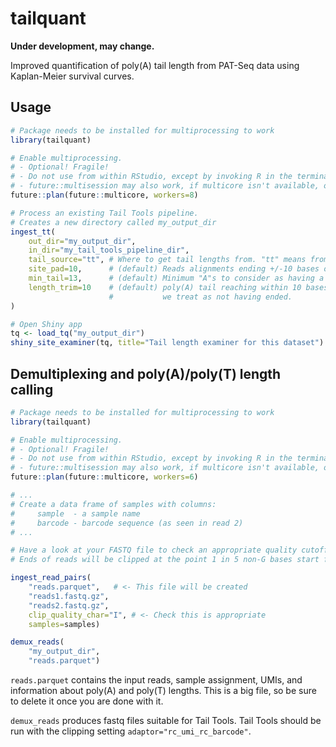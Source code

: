 # tailquant

**Under development, may change.**

Improved quantification of poly(A) tail length from PAT-Seq data using Kaplan-Meier survival curves.

## Usage

```r
# Package needs to be installed for multiprocessing to work
library(tailquant)

# Enable multiprocessing.
# - Optional! Fragile!
# - Do not use from within RStudio, except by invoking R in the terminal.
# - future::multisession may also work, if multicore isn't available, or it may also fail.
future::plan(future::multicore, workers=8)

# Process an existing Tail Tools pipeline.
# Creates a new directory called my_output_dir
ingest_tt(
    out_dir="my_output_dir", 
    in_dir="my_tail_tools_pipeline_dir",
    tail_source="tt", # Where to get tail lengths from. "tt" means from Tail Tools output.
    site_pad=10,      # (default) Reads alignments ending +/-10 bases of a site are examined.
    min_tail=13,      # (default) Minimum "A"s to consider as having a poly(A) tail.
    length_trim=10    # (default) poly(A) tail reaching within 10 bases of the end 
                      #           we treat as not having ended.
)

# Open Shiny app
tq <- load_tq("my_output_dir")
shiny_site_examiner(tq, title="Tail length examiner for this dataset")
```


## Demultiplexing and poly(A)/poly(T) length calling

```r
# Package needs to be installed for multiprocessing to work
library(tailquant)

# Enable multiprocessing.
# - Optional! Fragile!
# - Do not use from within RStudio, except by invoking R in the terminal.
# - future::multisession may also work, if multicore isn't available, or it may also fail.
future::plan(future::multicore, workers=6)

# ... 
# Create a data frame of samples with columns:
#     sample  - a sample name
#     barcode - barcode sequence (as seen in read 2)
# ...

# Have a look at your FASTQ file to check an appropriate quality cutoff.
# Ends of reads will be clipped at the point 1 in 5 non-G bases start falling below this quality.

ingest_read_pairs(
    "reads.parquet",   # <- This file will be created
    "reads1.fastq.gz",
    "reads2.fastq.gz",
    clip_quality_char="I", # <- Check this is appropriate
    samples=samples)

demux_reads(
    "my_output_dir", 
    "reads.parquet")
```

`reads.parquet` contains the input reads, sample assignment, UMIs, and information about poly(A) and poly(T) lengths. This is a big file, so be sure to delete it once you are done with it.

`demux_reads` produces fastq files suitable for Tail Tools. Tail Tools should be run with the clipping setting `adaptor="rc_umi_rc_barcode"`.
